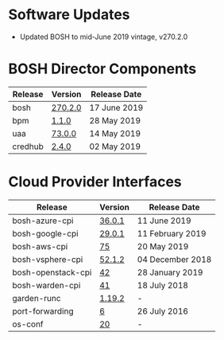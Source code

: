 # Software Updates

- Updated BOSH to mid-June 2019 vintage, v270.2.0


# BOSH Director Components

| Release | Version | Release Date |
| ------- | ------- | ------------ |
| bosh | [270.2.0](https://github.com/cloudfoundry/bosh/releases/tag/v270.2.0) | 17 June 2019 |
| bpm | [1.1.0](https://github.com/cloudfoundry-incubator/bpm-release/releases/tag/v1.1.0) | 28 May 2019 |
| uaa | [73.0.0](https://github.com/cloudfoundry/uaa-release/releases/tag/v73.0.0) | 14 May 2019 |
| credhub | [2.4.0](https://github.com/pivotal-cf/credhub-release/releases/tag/2.4.0) | 02 May 2019 |


# Cloud Provider Interfaces

| Release | Version | Release Date |
| ------- | ------- | ------------ |
| bosh-azure-cpi | [36.0.1](https://github.com/cloudfoundry/bosh-azure-cpi-release/releases/tag/v36.0.1) | 11 June 2019 |
| bosh-google-cpi | [29.0.1](https://github.com/cloudfoundry/bosh-google-cpi-release/releases/tag/v29.0.1) | 11 February 2019 |
| bosh-aws-cpi | [75](https://github.com/cloudfoundry/bosh-aws-cpi-release/releases/tag/v75) | 20 May 2019 |
| bosh-vsphere-cpi | [52.1.2](https://github.com/cloudfoundry/bosh-vsphere-cpi-release/releases/tag/v52.1.2) | 04 December 2018 |
| bosh-openstack-cpi | [42](https://github.com/cloudfoundry/bosh-openstack-cpi-release/releases/tag/v42) | 28 January 2019 |
| bosh-warden-cpi | [41](https://github.com/cppforlife/bosh-warden-cpi-release/releases/tag/v41) | 18 July 2018 |
| garden-runc | [1.19.2](https://github.com/cloudfoundry/garden-runc-release/releases/tag/v1.19.2) | - |
| port-forwarding | [6](https://github.com/cloudfoundry-community/port-forwarding-boshrelease/releases/tag/v6) | 26 July 2016 |
| os-conf | [20](https://github.com/cloudfoundry/os-conf-release/releases/tag/v20) | - |
